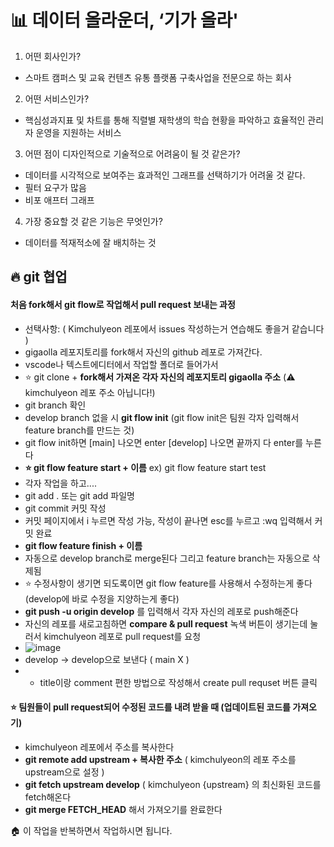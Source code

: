 #  📊 데이터 올라운더, ‘기가 올라'

1. 어떤 회사인가?
- 스마트 캠퍼스 및 교육 컨텐츠 유통 플랫폼 구축사업을 전문으로 하는 회사
2. 어떤 서비스인가?
- 핵심성과지표 및 차트를 통해 직렬별 재학생의 학습 현황을 파악하고 효율적인 관리자 운영을 지원하는 서비스
3. 어떤 점이 디자인적으로 기술적으로 어려움이 될 것 같은가?
- 데이터를 시각적으로 보여주는 효과적인 그래프를 선택하기가 어려울 것 같다.
- 필터 요구가 많음
- 비포 애프터 그래프
4. 가장 중요할 것 같은 기능은 무엇인가?
- 데이터를 적재적소에 잘 배치하는 것

## 🔥 git 협업

#### 처음 fork해서 git flow로 작업해서 pull request 보내는 과정

- 선택사항: ( Kimchulyeon 레포에서 issues 작성하는거 연습해도 좋을거 같습니다 )
- gigaolla 레포지토리를 fork해서 자신의 github 레포로 가져간다.
- vscode나 텍스트에디터에서 작업할 폴더로 들어가서
- ⭐️ git clone + __fork해서 가져온 각자 자신의 레포지토리 gigaolla 주소__ (⚠️ kimchulyeon 레포 주소 아닙니다!)
- git branch 확인
- develop branch 없을 시 __git flow init__ (git flow init은 팀원 각자 입력해서 feature branch를 만드는 것)
- git flow init하면 [main] 나오면 enter [develop] 나오면 끝까지 다 enter를 누른다
- __⭐️ git flow feature start + 이름__  ex) git flow feature start test
- 각자 작업을 하고....
- git add .  또는  git add 파일명
- git commit 커밋 작성  
- 커밋 페이지에서 i 누르면 작성 가능, 작성이 끝나면 esc를 누르고 :wq 입력해서 커밋 완료
- __git flow feature finish + 이름__
- 자동으로 develop branch로 merge된다 그리고 feature branch는 자동으로 삭제됨
- ⭐️ 수정사항이 생기면 되도록이면 git flow feature를 사용해서 수정하는게 좋다 (develop에 바로 수정을 지양하는게 좋다)
- __git push -u origin develop__ 를 입력해서 각자 자신의 레포로 push해준다
- 자신의 레포를 새로고침하면 __compare & pull request__ 녹색 버튼이 생기는데 눌러서 kimchulyeon 레포로 pull request를 요청
- ![image](https://user-images.githubusercontent.com/86825214/153993446-784e2ce6-0510-4a98-9646-d8c2a17f37e4.png)
- develop -> develop으로 보낸다 ( main X )
- - title이랑 comment 편한 방법으로 작성해서 create pull requset 버튼 클릭

#### ⭐️ 팀원들이 pull request되어 수정된 코드를 내려 받을 때 (업데이트된 코드를 가져오기)

- kimchulyeon 레포에서 주소를 복사한다
- __git remote add upstream + 복사한 주소__ ( kimchulyeon의 레포 주소를 upstream으로 설정 )
- __git fetch upstream develop__ ( kimchulyeon {upstream} 의 최신화된 코드를 fetch해온다
- __git merge FETCH_HEAD__ 해서 가져오기를 완료한다

🏠 이 작업을 반복하면서 작업하시면 됩니다.
